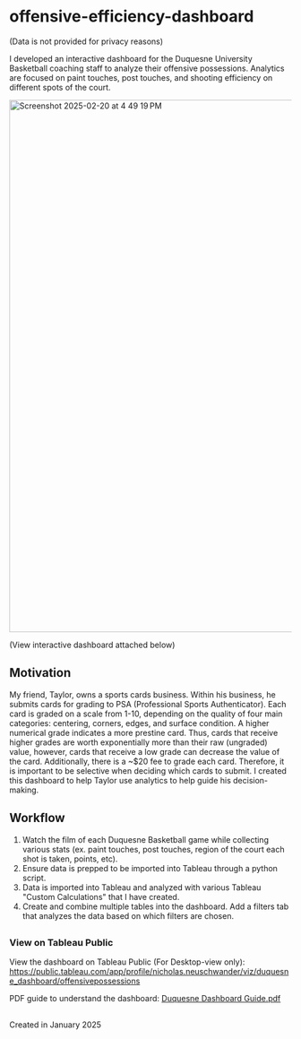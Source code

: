 # offensive-efficiency-dashboard

(Data is not provided for privacy reasons)

I developed an interactive dashboard for the Duquesne University Basketball coaching staff to analyze their offensive possessions. Analytics are focused on paint touches, post touches, and shooting efficiency on different spots of the court.

<img width="950" alt="Screenshot 2025-02-20 at 4 49 19 PM" src="https://github.com/user-attachments/assets/8a64b9fd-d2d8-4526-9923-55ade4b7f037" />

(View interactive dashboard attached below)

## Motivation

My friend, Taylor, owns a sports cards business. Within his business, he submits cards for grading to PSA (Professional Sports Authenticator). Each card is graded on a scale from 1-10, depending on the quality of four main categories: centering, corners, edges, and surface condition. A higher numerical grade indicates a more prestine card. Thus, cards that receive higher grades are worth exponentially more than their raw (ungraded) value, however, cards that receive a low grade can decrease the value of the card. Additionally, there is a ~$20 fee to grade each card. Therefore, it is important to be selective when deciding which cards to submit. I created this dashboard to help Taylor use analytics to help guide his decision-making.

## Workflow
1. Watch the film of each Duquesne Basketball game while collecting various stats (ex. paint touches, post touches, region of the court each shot is taken, points, etc).
2. Ensure data is prepped to be imported into Tableau through a python script.
3. Data is imported into Tableau and analyzed with various Tableau "Custom Calculations" that I have created.
4. Create and combine multiple tables into the dashboard. Add a filters tab that analyzes the data based on which filters are chosen.

##

### View on Tableau Public

View the dashboard on Tableau Public (For Desktop-view only):
https://public.tableau.com/app/profile/nicholas.neuschwander/viz/duquesne_dashboard/offensivepossessions

PDF guide to understand the dashboard:
[Duquesne Dashboard Guide.pdf](https://github.com/user-attachments/files/18891067/Duquesne.Dashboard.Guide.pdf)


##

Created in January 2025
